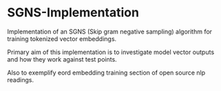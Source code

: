 # SGNS-Implementation
Implementation of an SGNS (Skip gram negative sampling) algorithm for training tokenized vector embeddings.

Primary aim of this implementation is to investigate model vector outputs and how they work against test points.

Also to exemplify eord embedding training section of open source nlp readings.
